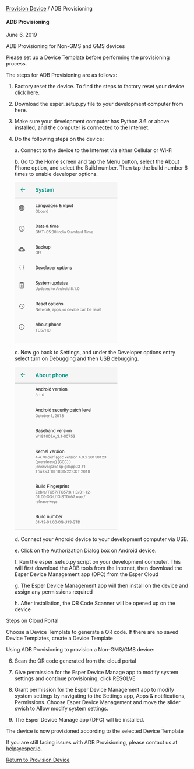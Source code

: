 [Provision Device](../index.md) / ADB Provisioning

#### ADB Provisioning

June 6, 2019

ADB Provisioning for Non-GMS and GMS devices

Please set up a Device Template before performing the provisioning process.

The steps for ADB Provisioning are as follows:

1.  Factory reset the device. To find the steps to factory reset your device click here.
2.  Download the esper\_setup.py file to your development computer from here.
3.  Make sure your development computer has Python 3.6 or above installed, and the computer is connected to the Internet.
4.  Do the following steps on the device:

     a. Connect to the device to the Internet via either Cellular or Wi-Fi
     
     b. Go to the Home screen and tap the Menu button, select the About Phone option, and select the Build number. Then tap the build number 6 times to enable developer options.
     
     ![here](../../images/2_ADB.png)
   
     c. Now go back to Settings, and under the Developer options entry select turn on Debugging and then USB debugging.
       
       ![here](../../images/1_ADB_a.png)
       
     d. Connect your Android device to your development computer via USB.
     
     e. Click on the Authorization Dialog box on Android device.
     
     f. Run the esper_setup.py script on your development computer. This will first download the ADB tools from the Internet, then download the Esper Device Management app (DPC) from the Esper Cloud
     
     g. The Esper Device Management app will then install on the device and assign any permissions required
     
     h.  After installation, the QR Code Scanner will be opened up on the device
     
Steps on Cloud Portal

Choose a Device Template to generate a QR code. If there are no saved Device Templates, create a Device Template


Using ADB Provisioning to provision a Non-GMS/GMS device:

6. Scan the QR code generated from the cloud portal

7. Give permission for the Esper Device Manage app to modify system settings and continue provisioning, click RESOLVE

8. Grant permission for the Esper Device Management app to modify system settings by navigating to the Settings app, Apps & notifications, 
Permissions. Choose Esper Device Management and move the slider swich to Allow modify system settings.

9. The Esper Device Manage app (DPC) will be installed.

The device is now provisioned according to the selected Device Template
     
     
     
If you are still facing issues with ADB Provisioning, please contact us at help@esper.io.

[Return to Provision Device](../index.md)

